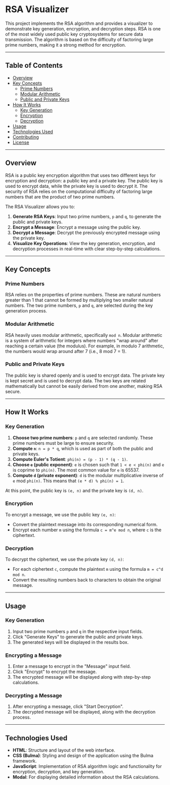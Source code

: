 
# RSA Visualizer

This project implements the RSA algorithm and provides a visualizer to demonstrate key generation, encryption, and decryption steps. RSA is one of the most widely used public key cryptosystems for secure data transmission. The algorithm is based on the difficulty of factoring large prime numbers, making it a strong method for encryption.

---

## Table of Contents

- [Overview](#overview)
- [Key Concepts](#key-concepts)
  - [Prime Numbers](#prime-numbers)
  - [Modular Arithmetic](#modular-arithmetic)
  - [Public and Private Keys](#public-and-private-keys)
- [How It Works](#how-it-works)
  - [Key Generation](#key-generation)
  - [Encryption](#encryption)
  - [Decryption](#decryption)
- [Usage](#usage)
- [Technologies Used](#technologies-used)
- [Contributing](#contributing)
- [License](#license)

---

## Overview

RSA is a public key encryption algorithm that uses two different keys for encryption and decryption: a public key and a private key. The public key is used to encrypt data, while the private key is used to decrypt it. The security of RSA relies on the computational difficulty of factoring large numbers that are the product of two prime numbers.

The RSA Visualizer allows you to:
1. **Generate RSA Keys**: Input two prime numbers, `p` and `q`, to generate the public and private keys.
2. **Encrypt a Message**: Encrypt a message using the public key.
3. **Decrypt a Message**: Decrypt the previously encrypted message using the private key.
4. **Visualize Key Operations**: View the key generation, encryption, and decryption processes in real-time with clear step-by-step calculations.

---

## Key Concepts

### Prime Numbers
RSA relies on the properties of prime numbers. These are natural numbers greater than 1 that cannot be formed by multiplying two smaller natural numbers. The two prime numbers, `p` and `q`, are selected during the key generation process.

### Modular Arithmetic
RSA heavily uses modular arithmetic, specifically `mod n`. Modular arithmetic is a system of arithmetic for integers where numbers "wrap around" after reaching a certain value (the modulus). For example, in modulo 7 arithmetic, the numbers would wrap around after 7 (i.e., 8 mod 7 = 1).

### Public and Private Keys
The public key is shared openly and is used to encrypt data. The private key is kept secret and is used to decrypt data. The two keys are related mathematically but cannot be easily derived from one another, making RSA secure.

---

## How It Works

### Key Generation
1. **Choose two prime numbers**: `p` and `q` are selected randomly. These prime numbers must be large to ensure security.
2. **Compute `n`**: `n = p * q`, which is used as part of both the public and private keys.
3. **Compute Euler's Totient**: `phi(n) = (p - 1) * (q - 1)`.
4. **Choose `e` (public exponent)**: `e` is chosen such that `1 < e < phi(n)` and `e` is coprime to `phi(n)`. The most common value for `e` is 65537.
5. **Compute `d` (private exponent)**: `d` is the modular multiplicative inverse of `e` mod `phi(n)`. This means that `(e * d) % phi(n) = 1`.

At this point, the public key is `(e, n)` and the private key is `(d, n)`.

### Encryption
To encrypt a message, we use the public key `(e, n)`:
- Convert the plaintext message into its corresponding numerical form.
- Encrypt each number `m` using the formula `c = m^e mod n`, where `c` is the ciphertext.

### Decryption
To decrypt the ciphertext, we use the private key `(d, n)`:
- For each ciphertext `c`, compute the plaintext `m` using the formula `m = c^d mod n`.
- Convert the resulting numbers back to characters to obtain the original message.

---

## Usage

### Key Generation
1. Input two prime numbers `p` and `q` in the respective input fields.
2. Click "Generate Keys" to generate the public and private keys.
3. The generated keys will be displayed in the results box.

### Encrypting a Message
1. Enter a message to encrypt in the "Message" input field.
2. Click "Encrypt" to encrypt the message.
3. The encrypted message will be displayed along with step-by-step calculations.

### Decrypting a Message
1. After encrypting a message, click "Start Decryption".
2. The decrypted message will be displayed, along with the decryption process.

---

## Technologies Used

- **HTML**: Structure and layout of the web interface.
- **CSS (Bulma)**: Styling and design of the application using the Bulma framework.
- **JavaScript**: Implementation of RSA algorithm logic and functionality for encryption, decryption, and key generation.
- **Modal**: For displaying detailed information about the RSA calculations.